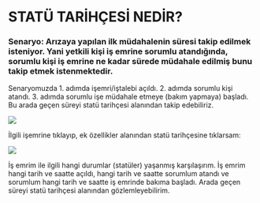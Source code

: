 # STATÜ TARİHÇESİ NEDİR?

### Senaryo: Arızaya yapılan ilk müdahalenin süresi takip edilmek isteniyor. Yani yetkili kişi iş emrine sorumlu atandığında, sorumlu kişi iş emrine ne kadar sürede müdahale edilmiş bunu takip etmek istenmektedir.

Senaryomuzda 1. adımda işemri/iştalebi açıldı. 2. adımda sorumlu kişi atandı. 3. adımda sorumlu işe müdahale etmeye (bakım yapmaya) başladı. Bu arada geçen süreyi statü tarihçesi alanından takip edebiliriz. 

![](https://docsbimser.blob.core.windows.net/imagecontainer/STATÜ%20TARİHÇESİ%20-%201-6726dd60-3fa0-4710-8d22-bd77a6417bc7.png)

İlgili işemrine tıklayıp, ek özellikler alanından statü tarihçesine tıklarsam:

![](https://docsbimser.blob.core.windows.net/imagecontainer/STATÜ%20TARİHÇESİ%20-%202-2729a80a-e5c7-42f7-9b3e-bef15ebc0135.png)

İş emrim ile ilgili hangi durumlar (statüler) yaşanmış karşılaşırım. İş emrim hangi tarih ve saatte açıldı, hangi tarih ve saatte sorumlum atandı ve sorumlum hangi tarih ve saatte iş emrinde bakıma başladı. Arada geçen süreyi statü tarihçesi alanından gözlemleyebilirim.


